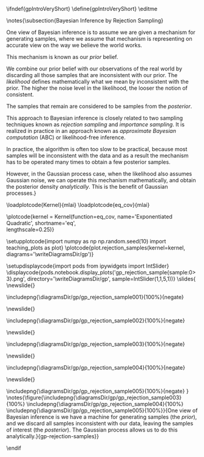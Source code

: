 \ifndef{gpIntroVeryShort}
\define{gpIntroVeryShort}
\editme

\notes{\subsection{Bayesian Inference by Rejection Sampling}

One view of Bayesian inference is to assume we are given a mechanism for generating samples, where we assume that mechanism is representing on accurate view on the way we believe the world works. 

This mechanism is known as our *prior* belief. 

We combine our prior belief with our observations of the real world by discarding all those samples that are inconsistent with our prior. The *likelihood* defines mathematically what we mean by inconsistent with the prior. The higher the noise level in the likelihood, the looser the notion of consistent.

The samples that remain are considered to be samples from the *posterior*. 

This approach to Bayesian inference is closely related to two sampling techniques known as *rejection sampling* and *importance sampling*. It is realized in practice in an approach known as *approximate Bayesian computation* (ABC) or likelihood-free inference. 

In practice, the algorithm is often too slow to be practical, because most samples will be inconsistent with the data and as a result the mechanism has to be operated many times to obtain a few posterior samples. 

However, in the Gaussian process case, when the likelihood also assumes Gaussian noise, we can operate this mechanism mathematically, and obtain the posterior density *analytically*. This is the benefit of Gaussian processes.}

\loadplotcode{Kernel}{mlai}
\loadplotcode{eq_cov}{mlai}

\plotcode{kernel = Kernel(function=eq_cov,
                     name='Exponentiated Quadratic',
                     shortname='eq',					 
					 lengthscale=0.25)}


\setupplotcode{import numpy as np
np.random.seed(10)
import teaching_plots as plot}
\plotcode{plot.rejection_samples(kernel=kernel, 
    diagrams='\writeDiagramsDir/gp')}


\setupdisplaycode{import pods
from ipywidgets import IntSlider}
\displaycode{pods.notebook.display_plots('gp_rejection_sample{sample:0>3}.png', 
                            directory='\writeDiagramsDir/gp', 
							sample=IntSlider(1,1,5,1))}
\slides{
\newslide{}

\includepng{\diagramsDir/gp/gp_rejection_sample001}{100%}{negate}

\newslide{}

\includepng{\diagramsDir/gp/gp_rejection_sample002}{100%}{negate}

\newslide{}

\includepng{\diagramsDir/gp/gp_rejection_sample003}{100%}{negate}

\newslide{}

\includepng{\diagramsDir/gp/gp_rejection_sample004}{100%}{negate}

\newslide{} 

\includepng{\diagramsDir/gp/gp_rejection_sample005}{100%}{negate}
}
\notes{\figure{\includepng{\diagramsDir/gp/gp_rejection_sample003}{100%}
\includepng{\diagramsDir/gp/gp_rejection_sample004}{100%}
\includepng{\diagramsDir/gp/gp_rejection_sample005}{100%}}{One view of Bayesian inference is we have a machine for generating samples (the *prior*), and we discard all samples inconsistent with our data, leaving the samples of interest (the *posterior*). The Gaussian process allows us to do this analytically.}{gp-rejection-samples}}

\endif
